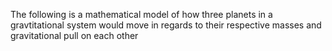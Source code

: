 The following is a mathematical model of how three planets in a gravtitational system would move in regards to their respective masses and gravitational pull on each other